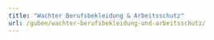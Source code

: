 ```yaml
---
title: "Wachter Berufsbekleidung & Arbeitsschutz"
url: /guben/wachter-berufsbekleidung-und-arbeitsschutz/
---
```

